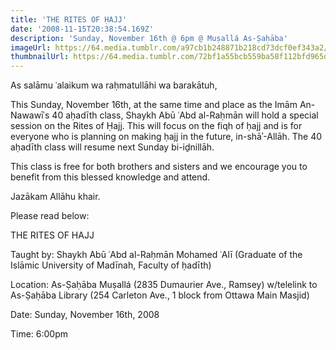 ```yaml
---
title: 'THE RITES OF ḤAJJ'
date: '2008-11-15T20:38:54.169Z'
description: 'Sunday, November 16th @ 6pm @ Muṣallá As-Ṣaḥāba'
imageUrl: https://64.media.tumblr.com/a97cb1b248871b218cd73dcf0ef343a2/e780daaf11fe33bf-2e/s1280x1920/f1a21011b930883b2060e2693c81e2aaa0a1ede2.jpg
thumbnailUrl: https://64.media.tumblr.com/72bf1a55bcb559ba58f112bfd965d61c/51048af65da2814d-98/s1280x1920/dbbdfe978505c36de540103e02fb0d701fddbb25.jpg
---
```


As salāmu ʿalaikum wa raḥmatullāhi wa barakātuh,

This Sunday, November 16th, at the same time and place as the Imām An-Nawawīʿs 40 aḥadīth class, Shaykh Abū ʿAbd al-Raḥmān will hold a special session on the Rites of Ḥajj. This will focus on the fiqh of ḥajj and is for everyone who is planning on making ḥajj in the future, in-shāʾ-Allāh. The 40 aḥadīth class will resume next Sunday bi-iḏnillāh.

This class is free for both brothers and sisters and we encourage you to benefit from this blessed knowledge and attend.

Jazākam Allāhu khair.

Please read below:

THE RITES OF HAJJ

Taught by:
Shaykh Abū ʿAbd al-Raḥmān Mohamed ʿAlī
(Graduate of the Islāmic University of Madīnah, Faculty of ḥadīth)

Location:
As-Ṣaḥāba Muṣallá (2835 Dumaurier Ave., Ramsey)
w/telelink to As-Ṣaḥāba Library (254 Carleton Ave., 1 block from Ottawa Main Masjid)

Date:
Sunday, November 16th, 2008

Time:
6:00pm
